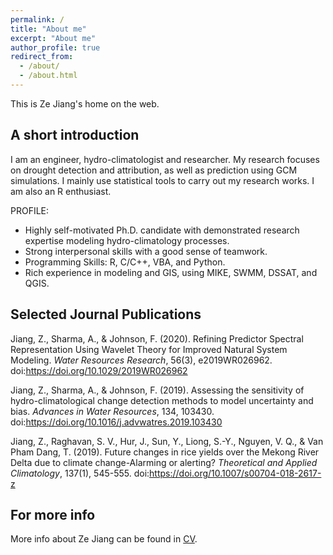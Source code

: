 ```yaml
---
permalink: /
title: "About me"
excerpt: "About me"
author_profile: true
redirect_from: 
  - /about/
  - /about.html
---
```


This is Ze Jiang's home on the web. 

## A short introduction
I am an engineer, hydro-climatologist and researcher. My research focuses on drought detection and attribution, as well as prediction using GCM simulations. I mainly use statistical tools to carry out my research works. I am also an R enthusiast.

PROFILE:
* Highly self-motivated Ph.D. candidate with demonstrated research expertise modeling hydro-climatology processes. 
* Strong interpersonal skills with a good sense of teamwork.
* Programming Skills: R, C/C++, VBA, and Python.
* Rich experience in modeling and GIS, using MIKE, SWMM, DSSAT, and QGIS.


## Selected Journal Publications
Jiang, Z., Sharma, A., & Johnson, F. (2020). Refining Predictor Spectral Representation Using Wavelet Theory for Improved Natural System Modeling. *Water Resources Research*, 56(3), e2019WR026962. doi:https://doi.org/10.1029/2019WR026962

Jiang, Z., Sharma, A., & Johnson, F. (2019). Assessing the sensitivity of hydro-climatological change detection methods to model uncertainty and bias. *Advances in Water Resources*, 134, 103430. doi:https://doi.org/10.1016/j.advwatres.2019.103430

Jiang, Z., Raghavan, S. V., Hur, J., Sun, Y., Liong, S.-Y., Nguyen, V. Q., & Van Pham Dang, T. (2019). Future changes in rice yields over the Mekong River Delta due to climate change-Alarming or alerting? *Theoretical and Applied Climatology*, 137(1), 545-555. doi:https://doi.org/10.1007/s00704-018-2617-z


## For more info
More info about Ze Jiang can be found in [CV](https://zejiang-unsw.github.io/cv/).